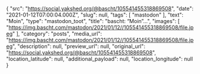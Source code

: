 {
  "src": "https://social.yakshed.org/@bascht/105541455318869508",
  "date": "2021-01-12T07:00:04.000Z",
  "slug": null,
  "tags": [
    "mastodon"
  ],
  "text": "Moin",
  "type": "mastodon_toot",
  "title": "bascht: “Moin”…",
  "images": [
    "https://img.bascht.com/mastodon/2021/01/12//105541455318869508/file.jpeg"
  ],
  "category": "posts",
  "media_url": "https://img.bascht.com/mastodon/2021/01/12//105541455318869508/file.jpeg",
  "description": null,
  "preview_url": null,
  "original_url": "https://social.yakshed.org/@bascht/105541455318869508",
  "location_latitude": null,
  "additional_payload": null,
  "location_longitude": null
}
